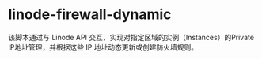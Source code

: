 # linode-firewall-dynamic
该脚本通过与 Linode API 交互，实现对指定区域的实例（Instances）的Private IP地址管理，并根据这些 IP 地址动态更新或创建防火墙规则。

